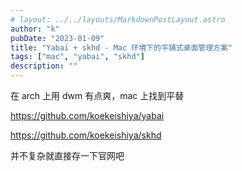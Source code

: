 ```yaml
---
# layout: ../../layouts/MarkdownPostLayout.astro
author: "k"
pubDate: "2023-01-09"
title: "Yabai + skhd - Mac 环境下的平铺式桌面管理方案"
tags: ["mac", "yabai", "skhd"]
description: ""
---
```


在 arch 上用 dwm 有点爽，mac 上找到平替

<https://github.com/koekeishiya/yabai>

<https://github.com/koekeishiya/skhd>

并不复杂就直接存一下官网吧
